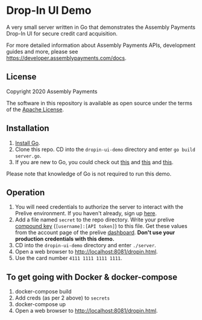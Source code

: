 # Drop-In UI Demo

A very small server written in Go that demonstrates the Assembly Payments Drop-In UI for secure credit card acquisition.

For more detailed information about Assembly Payments APIs, development guides and more, please see <https://developer.assemblypayments.com/docs>.

## License

Copyright 2020 Assembly Payments

The software in this repository is available as open source under the terms of the [Apache License](https://github.com/AssemblyPayments/dropin-ui-demo/blob/master/LICENSE).

## Installation

1. [Install Go](https://golang.org/doc/install).
2. Clone this repo. CD into the `dropin-ui-demo` directory and enter `go build server.go`.
3. If you are new to Go, you could check out [this](https://golang.org/doc/code.html) and [this](https://tour.golang.org/) and [this](https://golang.org/doc/effective_go.html).

Please note that knowledge of Go is not required to run this demo.

## Operation

1. You will need credentials to authorize the server to interact with the Prelive environment. If you haven't already, sign up [here](https://dashboard.prelive.assemblypayments.com/#/sign-up/prelive).
2. Add a file named `secret` to the repo directory. Write your prelive [compound key](https://developer.assemblypayments.com/docs/keys#compound) (`[username]:[API token]`) to this file. Get these values from the account page of the prelive [dashboard](https://dashboard.prelive.assemblypayments.com/#/accounts). **Don't use your production credentials with this demo.**
3. CD into the `dropin-ui-demo` directory and enter `./server`.
4. Open a web browser to <http://localhost:8081/dropin.html>.
5. Use the card number `4111 1111 1111 1111`.

## To get going with Docker & docker-compose

1. docker-compose build
2. Add creds (as per 2 above) to `secrets`
3. docker-compose up
4. Open a web browser to <http://localhost:8081/dropin.html>.
